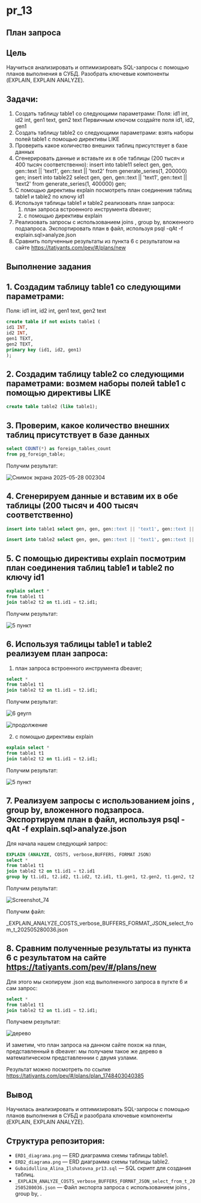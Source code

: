 # pr_13

## План запроса

## Цель
Научиться анализировать и оптимизировать SQL-запросы с помощью планов выполнения в СУБД. Разобрать ключевые компоненты (EXPLAIN, EXPLAIN ANALYZE).


## Задачи:
1. Создать таблицу table1 со следующими параметрами: 
Поля: id1 int, id2 int, gen1 text, gen2 text
Первичным ключом создайте поля   id1, id2, gen1
2. Создать таблицу table2 со следующими параметрами: взять наборы полей table1 с помощью директивы LIKE
3. Проверить какое количество внешних таблиц присутствует в базе данных
4. Сгенерировать данные и вставьте их в обе таблицы (200 тысяч и 400 тысяч соответственно): insert into table11 select gen, gen, gen::text || 'text1', gen::text || 'text2' from generate_series(1, 200000) gen;
insert into table22 select gen, gen, gen::text || 'text1', gen::text || 'text2' from generate_series(1, 400000) gen;
5. C помощью директивы explain посмотреть план соединения таблиц table1 и table2 по ключу id1
6. Используя таблицы table1 и table2 реализовать план запроса:
   1) план запроса встроенного инструмента dbeaver;
   2) с помощью директивы explain
7. Реализовать запросы с использованием joins , group by, вложенного подзапроса. Экспортировать план в файл, используя psql -qAt -f explain.sql>analyze.json
8. Сравнить полученные результаты из пункта 6 с результатом на сайте https://tatiyants.com/pev/#/plans/new

   
## Выполнение задания
## 1. Создадим таблицу table1 со следующими параметрами: 
Поля: id1 int, id2 int, gen1 text, gen2 text
```sql
create table if not exists table1 (
id1 INT,
id2 INT,
gen1 TEXT, 
gen2 TEXT,
primary key (id1, id2, gen1)
);
```



## 2. Создадим таблицу table2 со следующими параметрами: возмем наборы полей table1 с помощью директивы LIKE
```sql
create table table2 (like table1);
```



## 3. Проверим, какое количество внешних таблиц присутствует в базе данных
```sql
select COUNT(*) as foreign_tables_count
from pg_foreign_table;
```

Получим результат:


![Снимок экрана 2025-05-28 002304](https://github.com/user-attachments/assets/c868cf6d-9d0e-4f8f-97e4-30c664d3f777)



## 4. Сгенерируем данные и вставим их в обе таблицы (200 тысяч и 400 тысяч соответственно)
```sql
insert into table1 select gen, gen, gen::text || 'text1', gen::text || 'text2' from generate_series(1, 200000) gen;
```
```sql
insert into table2 select gen, gen, gen::text || 'text1', gen::text || 'text2' from generate_series(1, 400000) gen;
```





## 5. C помощью директивы explain посмотрим план соединения таблиц table1 и table2 по ключу id1
```sql
explain select *
from table1 t1
join table2 t2 on t1.id1 = t2.id1;
```

Получим результат:



![5 пункт](https://github.com/user-attachments/assets/d2c40e94-e7df-4616-ad91-b7d26efe9e09)





## 6. Используя таблицы table1 и table2 реализуем план запроса:
   1) план запроса встроенного инструмента dbeaver;
```sql
select *
from table1 t1
join table2 t2 on t1.id1 = t2.id1;
```

Получим результат:


![6  geyrn](https://github.com/user-attachments/assets/93f9482d-25f6-4382-9ad6-8e4335bbaa9e)



![продолжение](https://github.com/user-attachments/assets/299b9d28-9a22-494b-82be-fdf48a62d777)



 2) с помощью директивы explain
```sql
explain select *
from table1 t1
join table2 t2 on t1.id1 = t2.id1;
```

Получим результат:



![5 пункт](https://github.com/user-attachments/assets/615aeff1-0f29-454f-9664-919f3d2e2edc)





## 7. Реализуем запросы с использованием joins , group by, вложенного подзапроса. Экспортируем план в файл, используя psql -qAt -f explain.sql>analyze.json
Для начала нашем следующий запрос:

```sql
EXPLAIN (ANALYZE, COSTS, verbose,BUFFERS, FORMAT JSON)
select *
from table1 t1
join table2 t2 on t1.id1 = t2.id1
group by t1.id1, t2.id2, t1.id2, t2.id1, t1.gen1, t2.gen2, t1.gen2, t2.gen1;
```

Получим результат:



![Screenshot_74](https://github.com/user-attachments/assets/ee753876-c1a6-4c32-80ca-eb926f30405d)





Получим файл:

_EXPLAIN_ANALYZE_COSTS_verbose_BUFFERS_FORMAT_JSON_select_from_t_202505280036.json


## 8. Сравним полученные результаты из пункта 6 с результатом на сайте https://tatiyants.com/pev/#/plans/new

Для этого мы скопируем .json код выполненного запроса в пугкте 6 и сам запрос:
```sql
select *
from table1 t1
join table2 t2 on t1.id1 = t2.id1;
```

Получаем результат: 


![дерево](https://github.com/user-attachments/assets/c9185380-dd2e-4b15-b660-ada208c38e60)



И заметим, что план запроса на данном сайте похож на план, представленный в dbeaver: мы получаем такое же дерево в математическом представленнии с двумя узлами.

Результат можно посмотреть по ссылке https://tatiyants.com/pev/#/plans/plan_1748403040385


## Вывод
Научилась анализировать и оптимизировать SQL-запросы с помощью планов выполнения в СУБД и разобрала ключевые компоненты (EXPLAIN, EXPLAIN ANALYZE).


## Структура репозитория:
- `ERD1_diagrama.png` — ERD диаграмма схемы таблицы table1.
- `ERD2_diagrama.png` — ERD диаграмма схемы таблицы table2.
- `Gubaidullina_Alina_Ilshatovna_pr13.sql` — SQL скрипт для создания таблиц.
- `_EXPLAIN_ANALYZE_COSTS_verbose_BUFFERS_FORMAT_JSON_select_from_t_202505280036.json` — Файл экспорта запроса с использованием joins , group by, .
